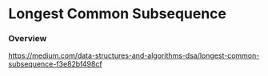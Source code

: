 # Longest Common Subsequence

### Overview

https://medium.com/data-structures-and-algorithms-dsa/longest-common-subsequence-f3e82bf498cf
